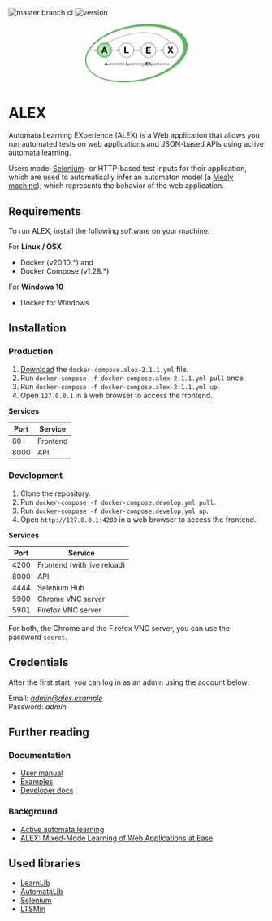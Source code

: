 ![master branch ci](https://github.com/learnlib/alex/actions/workflows/ci.yml/badge.svg?branch=master)
![version](https://img.shields.io/badge/version-v2.1.0-blue)

<p align="center">
  <img src="backend/src/main/resources/images/logo.png" style="max-width:40%;">
</p>

# ALEX

Automata Learning EXperience (ALEX) is a Web application that allows you run automated tests on web 
applications and JSON-based APIs using active automata learning.

Users model [Selenium][selenium]- or HTTP-based test inputs for their application, which are used to automatically infer 
an automaton model (a [Mealy machine][mealy]), which represents the behavior of the web application.


## Requirements

To run ALEX, install the following software on your machine:

For **Linux / OSX**
* Docker (v20.10.\*) and 
* Docker Compose (v1.28.*) 

For **Windows 10**
* Docker for Windows


## Installation

### Production

1. [Download](https://github.com/LearnLib/alex/releases/latest) the `docker-compose.alex-2.1.1.yml` file.
2. Run `docker-compose -f docker-compose.alex-2.1.1.yml pull` once.
3. Run `docker-compose -f docker-compose.alex-2.1.1.yml up`.
4. Open `127.0.0.1` in a web browser to access the frontend.

**Services**

| Port | Service            |
|------|--------------------|  
| 80   | Frontend           |
| 8000 | API                |

### Development

1. Clone the repository.
2. Run `docker-compose -f docker-compose.develop.yml pull`.
3. Run `docker-compose -f docker-compose.develop.yml up`.
4. Open `http://127.0.0.1:4200` in a web browser to access the frontend.

**Services**

| Port | Service                     |
|------|-----------------------------|  
| 4200 | Frontend (with live reload) |
| 8000 | API                         |
| 4444 | Selenium Hub                |
| 5900 | Chrome VNC server           |
| 5901 | Firefox VNC server          |

For both, the Chrome and the Firefox VNC server, you can use the password `secret`.


## Credentials

After the first start, you can log in as an admin using the account below:

Email: *admin@alex.example* <br>
Password: *admin*


## Further reading

### Documentation

* [User manual](https://learnlib.github.io/alex/book/2.1.0/)
* [Examples](https://learnlib.github.io/alex/book/2.1.0/contents/examples/todomvc/)
* [Developer docs](https://learnlib.github.io/alex/book/2.1.0/contents/dev-docs/development/)

### Background

* [Active automata learning](https://scholar.google.de/scholar?hl=de&q=active+automata+learning)
* [ALEX: Mixed-Mode Learning of Web Applications at Ease](https://link.springer.com/chapter/10.1007/978-3-319-47169-3_51)


## Used libraries

* [LearnLib][learnlib]
* [AutomataLib][automatalib]
* [Selenium][selenium]
* [LTSMin][ltsmin]


[learnlib]: https://github.com/LearnLib/learnlib
[automatalib]: https://github.com/Learnlib/automatalib
[mealy]: https://en.wikipedia.org/wiki/Mealy_machine
[selenium]: https://www.seleniumhq.org/
[ltsmin]: http://ltsmin.utwente.nl/
[docker]: https://www.docker.com/
[docker-compose]: https://docs.docker.com/compose/
